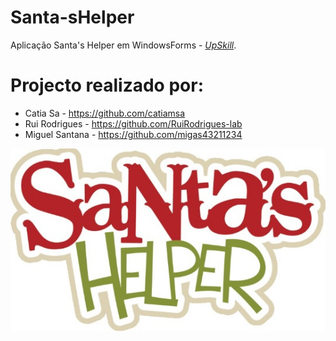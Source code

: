 # Santa-sHelper
Aplicação Santa's Helper em WindowsForms - [*UpSkill*](https://upskill.pt/).

# Projecto realizado por:
* Catia Sa - https://github.com/catiamsa
* Rui Rodrigues - https://github.com/RuiRodrigues-lab
* Miguel Santana - https://github.com/migas43211234


![Logo](/DAW-projeto-main/EA/EA/recursos/Logo.jpg)
